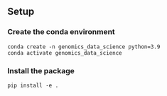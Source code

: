 ## Setup

### Create the conda environment
```shell
conda create -n genomics_data_science python=3.9
conda activate genomics_data_science
```

### Install the package
```shell
pip install -e .
```
